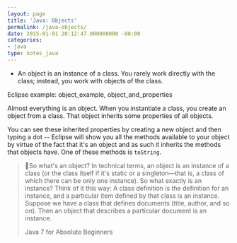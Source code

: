 ```yaml
---
layout: page
title: 'Java: Objects'
permalink: /java-objects/
date: 2015-01-01 20:12:47.000000000 -08:00
categories:
- java
type: notes_java
---
```



* An object is an instance of a class. You rarely work directly with the class; instead, you work with objects of the class.

Eclipse example: object_example, object_and_properties

Almost everything is an object. When you instantiate a class, you create an object from a class. That object inherits some properties of all objects.

You can see these inherited properties by creating a new object and then typing a dot -- Eclipse will show you all the methods available to your object by virtue of the fact that it's an object and as such it inherits the methods that objects have. One of these methods is `toString`.

> So what's an object? In technical terms, an object is an instance of a class (or the class itself if it's static or a singleton—that is, a class of which there can be only one instance). So what exactly is an instance? Think of it this way: A class definition is the definition for an instance, and a particular item defined by that class is an instance. Suppose we have a class that defines documents (title, author, and so on). Then an object that describes a particular document is an instance.
>
> Java 7 for Absolute Beginners
